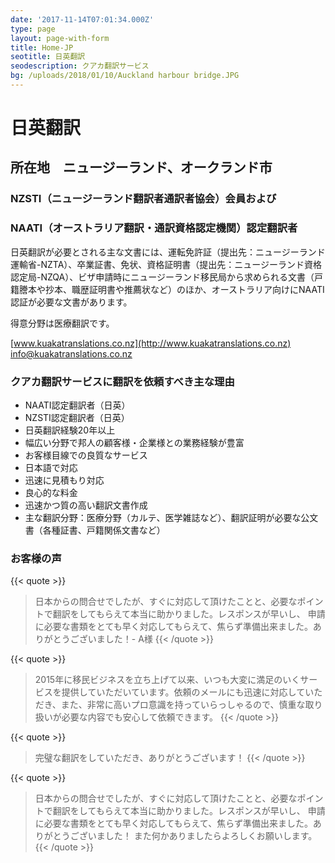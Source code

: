 ```yaml
---
date: '2017-11-14T07:01:34.000Z'
type: page
layout: page-with-form
title: Home-JP
seotitle: 日英翻訳
seodescription: クアカ翻訳サービス
bg: /uploads/2018/01/10/Auckland harbour bridge.JPG
---
```


# 日英翻訳

## 所在地　ニュージーランド、オークランド市

### NZSTI（ニュージーランド翻訳者通訳者協会）会員および

### NAATI（オーストラリア翻訳・通訳資格認定機関）認定翻訳者

日英翻訳が必要とされる主な文書には、運転免許証（提出先：ニュージーランド運輸省-NZTA）、卒業証書、免状、資格証明書（提出先：ニュージーランド資格認定局-NZQA）、ビザ申請時にニュージーランド移民局から求められる文書（戸籍謄本や抄本、職歴証明書や推薦状など）のほか、オーストラリア向けにNAATI認証が必要な文書があります。

得意分野は医療翻訳です。

[www.kuakatranslations.co.nz](http://www.kuakatranslations.co.nz)
[info@kuakatranslations.co.nz](mailto:info@kuakatranslations.co.nz)

### クアカ翻訳サービスに翻訳を依頼すべき主な理由

* NAATI認定翻訳者（日英）
* NZSTI認定翻訳者（日英）
* 日英翻訳経験20年以上
* 幅広い分野で邦人の顧客様・企業様との業務経験が豊富
* お客様目線での良質なサービス
* 日本語で対応
* 迅速に見積もり対応
* 良心的な料金
* 迅速かつ質の高い翻訳文書作成
* 主な翻訳分野：医療分野（カルテ、医学雑誌など）、翻訳証明が必要な公文書（各種証書、戸籍関係文書など）

### お客様の声

{{< quote >}}
> 日本からの問合せでしたが、すぐに対応して頂けたことと、必要なポイントで翻訳をしてもらえて本当に助かりました。レスポンスが早いし、 申請に必要な書類をとても早く対応してもらえて、焦らず準備出来ました。ありがとうございました！- A様
{{< /quote >}}

{{< quote >}}
> 2015年に移民ビジネスを立ち上げて以来、いつも大変に満足のいくサービスを提供していただいています。依頼のメールにも迅速に対応していただき、また、非常に高いプロ意識を持っていらっしゃるので、慎重な取り扱いが必要な内容でも安心して依頼できます。
{{< /quote >}}

{{< quote >}}
> 完璧な翻訳をしていただき、ありがとうございます！
{{< /quote >}}

{{< quote >}}
> 日本からの問合せでしたが、すぐに対応して頂けたことと、必要なポイントで翻訳をしてもらえて本当に助かりました。レスポンスが早いし、 申請に必要な書類をとても早く対応してもらえて、焦らず準備出来ました。ありがとうございました！ また何かありましたらよろしくお願いします。
{{< /quote >}}
